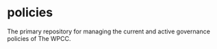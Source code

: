 # policies
The primary repository for managing the current and active governance policies of The WPCC.
